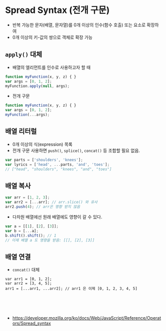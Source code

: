 # Spread Syntax (전개 구문)
- 반복 가능한 문자(배열, 문자열)를 0개 이상의 인수(함수 호출) 또는 요소로 확장하여
- 0개 이상의 키-값의 쌍으로 객체로 확장 가능

## `apply()` 대체
- 배열의 엘리먼트를 인수로 사용하고자 할 때
```javascript
function myFunction(x, y, z) { }
var args = [0, 1, 2];
myFunction.apply(null, args);
```

- 전개 구문
```javascript
function myFunction(x, y, z) { }
var args = [0, 1, 2];
myFunction(...args);
```

## 배열 리터럴
- 0개 이상의 식(expression) 목록
- 전개 구문 사용하면 `push()`, `splice()`, `concat()` 등 조합할 필요 없음.
```javascript
var parts = ['shoulders', 'knees'];
var lyrics = ['head', ...parts, 'and', 'toes'];
// ["head", "shoulders", "knees", "and", "toes"]
```

## 배열 복사
```javascript
var arr = [1, 2, 3];
var arr2 = [...arr]; // arr.slice() 와 유사
arr2.push(4); // arr은 영향 받지 않음
```

- 다차원 배열에선 원래 배열에도 영향이 갈 수 있다.
```javascript
var a = [[1], [2], [3]];
var b = [...a];
b.shift().shift(); // 1
// 이제 배열 a 도 영향을 받음: [[], [2], [3]]
```

## 배열 연결
- `concat()` 대체
```javscript
var arr1 = [0, 1, 2];
var arr2 = [3, 4, 5];
arr1 = [...arr1, ...arr2]; // arr1 은 이제 [0, 1, 2, 3, 4, 5]
```

<br><Br><br>
- https://developer.mozilla.org/ko/docs/Web/JavaScript/Reference/Operators/Spread_syntax

